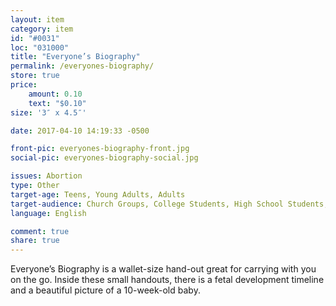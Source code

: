 ```yaml
---
layout: item
category: item
id: "#0031"
loc: "031000"
title: "Everyone’s Biography"
permalink: /everyones-biography/
store: true
price:
    amount: 0.10
    text: "$0.10"
size: '3″ x 4.5″'

date: 2017-04-10 14:19:33 -0500

front-pic: everyones-biography-front.jpg
social-pic: everyones-biography-social.jpg

issues: Abortion
type: Other
target-age: Teens, Young Adults, Adults
target-audience: Church Groups, College Students, High School Students, Pro-life Organizations, Sidewalk Counselors, Unintended Pregnancy
language: English

comment: true
share: true
---
```

Everyone’s Biography is a wallet-size hand-out great for carrying with you on the go. Inside these small handouts, there is a fetal development timeline and a beautiful picture of a 10-week-old baby.
